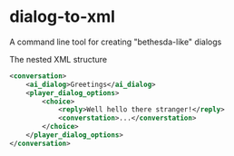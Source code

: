 # dialog-to-xml

A command line tool for creating "bethesda-like" dialogs

The nested XML structure
``` XML
<conversation> 
    <ai_dialog>Greetings</ai_dialog>
    <player_dialog_options>
        <choice>
            <reply>Well hello there stranger!</reply>
            <converstation>...</converstation>
        </choice>
    </player_dialog_options>
</conversation>
```
